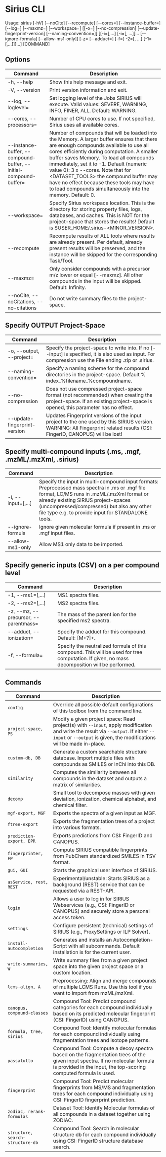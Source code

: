 # Sirius CLI

Usage: sirius [-hV] [--noCite] [--recompute] [--cores=<numOfCores>]
              [--instance-buffer=<initialInstanceBuffer>] [--log=<logLevel>]
              [--maxmz=<maxMz>] [--workspace=<workspace>]
              [[-o=<outputProjectLocation>] [--no-compression]
              [--update-fingerprint-version]
              [--naming-convention=<projectSpaceFilenameFormatter>]]
              [[-i=<inputPath>[,<inputPath>...] [-i=<inputPath>[,
              <inputPath>...]]... [--ignore-formula] [--allow-ms1-only]]
              [-z=<parentMz> [--adduct=<ionType>] [-f=<formula>] -2=<ms2File>[,
              <ms2File>...] [-1=<ms1File>[,<ms1File>...]]]...] [COMMAND]

## Options

| Command                                                                                 | Description                                                                                                                                                                                                                                                                                                                                                                                                                                                         |
|-----------------------------------------------------------------------------------------|---------------------------------------------------------------------------------------------------------------------------------------------------------------------------------------------------------------------------------------------------------------------------------------------------------------------------------------------------------------------------------------------------------------------------------------------------------------------|
| -h, --help                                                                              | Show this help message and exit.                                                                                                                                                                                                                                                                                                                                                                                                                                    |
| -V, --version                                                                           | Print version information and exit.                                                                                                                                                                                                                                                                                                                                                                                                                                 |
| --log, --loglevel=<logLevel>                                                            | Set logging level of the Jobs SIRIUS will execute. Valid values: SEVERE, WARNING, INFO, FINER, ALL. Default: WARNING.                                                                                                                                                                                                                                                                                                                                               |
| --cores, --processors=<numOfCores>                                                      | Number of CPU cores to use. If not specified, Sirius uses all available cores.                                                                                                                                                                                                                                                                                                                                                                                      |
| --instance-buffer, --compound-buffer, --initial-compound-buffer=<initialInstanceBuffer> | Number of compounds that will be loaded into the Memory. A larger buffer ensures that there are enough compounds available to use all cores efficiently during computation. A smaller buffer saves Memory. To load all compounds immediately, set it to -1. Default (numeric value 0): 3 x --cores. Note that for <DATASET_TOOLS> the compound buffer may have no effect because these tools may have to load compounds simultaneously into the memory. Default: 0. |
| --workspace=<workspace>                                                                 | Specify Sirius workspace location. This is the directory for storing property files, logs, databases, and caches. This is NOT for the project-space that stores the results! Default is $USER_HOME/.sirius-<MINOR_VERSION>.                                                                                                                                                                                                                                         |
| --recompute                                                                             | Recompute results of ALL tools where results are already present. Per default, already present results will be preserved, and the instance will be skipped for the corresponding Task/Tool.                                                                                                                                                                                                                                                                         |
| --maxmz=<maxMz>                                                                         | Only consider compounds with a precursor m/z lower or equal [--maxmz]. All other compounds in the input will be skipped. Default: Infinity.                                                                                                                                                                                                                                                                                                                         |
| --noCite, --noCitations, --no-citations                                                 | Do not write summary files to the project-space.                                                                                                                                                                                                                                                                                                                                                                                                                    |

## Specify OUTPUT Project-Space

| Command                                             | Description                                                                                                                                                               |
|-----------------------------------------------------|---------------------------------------------------------------------------------------------------------------------------------------------------------------------------|
| -o, --output, --project=<outputProjectLocation>     | Specify the project-space to write into. If no [--input] is specified, it is also used as input. For compression use the File ending .zip or .sirius.                     |
| --naming-convention=<projectSpaceFilenameFormatter> | Specify a naming scheme for the compound directories in the project-space. Default % index_%filename_%compoundname.                                                       |
| --no-compression                                    | Does not use compressed project-space format (not recommended) when creating the project-space. If an existing project-space is opened, this parameter has no effect.     |
| --update-fingerprint-version                        | Updates Fingerprint versions of the input project to the one used by this SIRIUS version. WARNING: All Fingerprint related results (CSI: FingerID, CANOPUS) will be lost! |

## Specify multi-compound inputs (.ms, .mgf, .mzML/.mzXml, .sirius)

| Command                                  | Description                                                                                                                                                                                                                                                                             |
|------------------------------------------|-----------------------------------------------------------------------------------------------------------------------------------------------------------------------------------------------------------------------------------------------------------------------------------------|
| -i, --input=<inputPath>[,<inputPath>...] | Specify the input in multi-compound input formats: Preprocessed mass spectra in .ms or .mgf file format, LC/MS runs in .mzML/.mzXml format or already existing SIRIUS project-spaces (uncompressed/compressed) but also any other file type e.g. to provide input for STANDALONE tools. |
| --ignore-formula                         | Ignore given molecular formula if present in .ms or .mgf input files.                                                                                                                                                                                                                   |
| --allow-ms1-only                         | Allow MS1 only data to be imported.                                                                                                                                                                                                                                                     |

## Specify generic inputs (CSV) on a per compound level

| Command                                        | Description                                                                                                                                  |
|------------------------------------------------|----------------------------------------------------------------------------------------------------------------------------------------------|
| -1, --ms1=<ms1File>[,<ms1File>...]             | MS1 spectra files.                                                                                                                           |
| -2, --ms2=<ms2File>[,<ms2File>...]             | MS2 spectra files.                                                                                                                           |
| -z, --mz, --precursor, --parentmass=<parentMz> | The mass of the parent ion for the specified ms2 spectra.                                                                                    |
| --adduct, --ionization=<ionType>               | Specify the adduct for this compound. Default: [M+?]+.                                                                                       |
| -f, --formula=<formula>                        | Specify the neutralized formula of this compound. This will be used for tree computation. If given, no mass decomposition will be performed. |

## Commands

| Command                          | Description                                                                                                                                                                                                |
|----------------------------------|------------------------------------------------------------------------------------------------------------------------------------------------------------------------------------------------------------|
| `config`                         | Override all possible default configurations of this toolbox from the command line.                                                                                                                        |
| `project-space, PS`              | Modify a given project space: Read project(s) with `--input`, apply modification and write the result via `--output`. If either `--input` or `--output` is given, the modifications will be made in-place. |
| `custom-db, DB`                  | Generate a custom searchable structure database. Import multiple files with compounds as SMILES or InChi into this DB.                                                                                     |
| `similarity`                     | Computes the similarity between all compounds in the dataset and outputs a matrix of similarities.                                                                                                         |
| `decomp`                         | Small tool to decompose masses with given deviation, ionization, chemical alphabet, and chemical filter.                                                                                                   |
| `mgf-export, MGF`                | Exports the spectra of a given input as MGF.                                                                                                                                                               |
| `ftree-export`                   | Exports the fragmentation trees of a project into various formats.                                                                                                                                         |
| `prediction-export, EPR`         | Exports predictions from CSI: FingerID and CANOPUS.                                                                                                                                                        |
| `fingerprinter, FP`              | Compute SIRIUS compatible fingerprints from PubChem standardized SMILES in TSV format.                                                                                                                     |
| `gui, GUI`                       | Starts the graphical user interface of SIRIUS.                                                                                                                                                             |
| `asService, rest, REST`          | Experimental/unstable: Starts SIRIUS as a background (REST) service that can be requested via a REST-API.                                                                                                  |
| `login`                          | Allows a user to log in for SIRIUS Webservices (e.g., CSI: FingerID or CANOPUS) and securely store a personal access token.                                                                                |
| `settings`                       | Configure persistent (technical) settings of SIRIUS (e.g., ProxySettings or ILP Solver).                                                                                                                   |
| `install-autocompletion`         | Generates and installs an Autocompletion-Script with all subcommands. Default installation is for the current user.                                                                                        |
| `write-summaries, W`             | Write summary files from a given project space into the given project space or a custom location.                                                                                                          |
| `lcms-align, A`                  | Preprocessing: Align and merge compounds of multiple LCMS Runs. Use this tool if you want to import from mzML/mzXml.                                                                                       |
| `canopus, compound-classes`      | Compound Tool: Predict compound categories for each compound individually based on its predicted molecular fingerprint (CSI: FingerID) using CANOPUS.                                                      |
| `formula, tree, sirius`          | Compound Tool: Identify molecular formulas for each compound individually using fragmentation trees and isotope patterns.                                                                                  |
| `passatutto`                     | Compound Tool: Compute a decoy spectra based on the fragmentation trees of the given input spectra. If no molecular formula is provided in the input, the top-scoring computed formula is used.            |
| `fingerprint`                    | Compound Tool: Predict molecular fingerprints from MS/MS and fragmentation trees for each compound individually using CSI: FingerID fingerprint prediction.                                                |
| `zodiac, rerank-formulas`        | Dataset Tool: Identify Molecular formulas of all compounds in a dataset together using ZODIAC.                                                                                                             |
| `structure, search-structure-db` | Compound Tool: Search in molecular structure db for each compound individually using CSI: FingerID structure database search.                                                                              |

